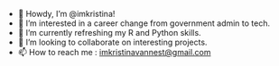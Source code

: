 - 👋 Howdy, I’m @imkristina!
- 👀 I’m interested in a career change from government admin to tech.
- 🌱 I’m currently refreshing my R and Python skills.
- 💞️ I’m looking to collaborate on interesting projects.
- 📫 How to reach me : imkristinavannest@gmail.com

<!---
imkristina/imkristina is a ✨ special ✨ repository because its `README.md` (this file) appears on your GitHub profile.
You can click the Preview link to take a look at your changes.
--->

